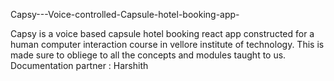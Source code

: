 
Capsy---Voice-controlled-Capsule-hotel-booking-app-



Capsy is a voice based capsule hotel booking react app constructed for a human computer interaction course in vellore institute of technology. This is made sure to obliege to all the concepts and modules taught to us. Documentation partner : Harshith

